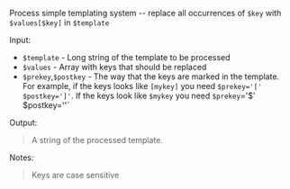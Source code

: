 Process simple templating system -- replace all occurrences of `$key` with `$values[$key]` in `$template`

Input:
  * `$template` - Long string of the template to be processed
  * `$values` - Array with keys that should be replaced
  * `$prekey`,`$postkey` - The way that the keys are marked in the template.
For example, if the keys looks like `[mykey]` you need `$prekey='[' $postkey=']'`.
If the keys look like `$mykey` you need `$prekey`='$' $postkey=''`

Output:
> A string of the processed template.

Notes:
> Keys are case sensitive